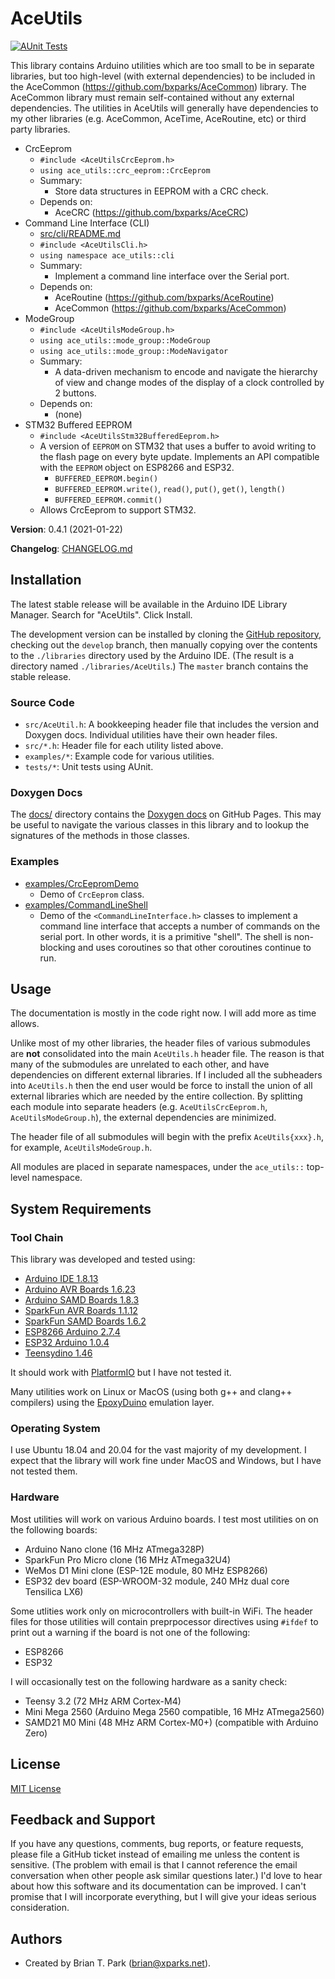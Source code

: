 # AceUtils

[![AUnit Tests](https://github.com/bxparks/AceUtils/actions/workflows/aunit_tests.yml/badge.svg)](https://github.com/bxparks/AceUtils/actions/workflows/aunit_tests.yml)

This library contains Arduino utilities which are too small to be in separate
libraries, but too high-level (with external dependencies) to be included in the
AceCommon (https://github.com/bxparks/AceCommon) library. The AceCommon library
must remain self-contained without any external dependencies. The utilities in
AceUtils will generally have dependencies to my other libraries (e.g. AceCommon,
AceTime, AceRoutine, etc) or third party libraries.

* CrcEeprom
    * `#include <AceUtilsCrcEeprom.h>`
    * `using ace_utils::crc_eeprom::CrcEeprom`
    * Summary:
        * Store data structures in EEPROM with a CRC check.
    * Depends on:
        * AceCRC (https://github.com/bxparks/AceCRC)
* Command Line Interface (CLI)
    * [src/cli/README.md](src/cli/README.md)
    * `#include <AceUtilsCli.h>`
    * `using namespace ace_utils::cli`
    * Summary:
        * Implement a command line interface over the Serial port.
    * Depends on:
        * AceRoutine (https://github.com/bxparks/AceRoutine)
        * AceCommon (https://github.com/bxparks/AceCommon)
* ModeGroup
    * `#include <AceUtilsModeGroup.h>`
    * `using ace_utils::mode_group::ModeGroup`
    * `using ace_utils::mode_group::ModeNavigator`
    * Summary:
        * A data-driven mechanism to encode and navigate the hierarchy of
          view and change modes of the display of a clock controlled by 2
          buttons.
    * Depends on:
        * (none)
* STM32 Buffered EEPROM
    * `#include <AceUtilsStm32BufferedEeprom.h>`
    * A version of `EEPROM` on STM32 that uses a buffer to avoid
      writing to the flash page on every byte update. Implements an API
      compatible with the `EEPROM` object on ESP8266 and ESP32.
        * `BUFFERED_EEPROM.begin()`
        * `BUFFERED_EEPROM.write()`, `read()`, `put()`, `get()`, `length()`
        * `BUFFERED_EEPROM.commit()`
    * Allows CrcEeprom to support STM32.

**Version**: 0.4.1 (2021-01-22)

**Changelog**: [CHANGELOG.md](CHANGELOG.md)

## Installation

The latest stable release will be available in the Arduino IDE Library
Manager. Search for "AceUtils". Click Install.

The development version can be installed by cloning the
[GitHub repository](https://github.com/bxparks/AceUtils), checking out the
`develop` branch, then manually copying over the contents to the `./libraries`
directory used by the Arduino IDE. (The result is a directory named
`./libraries/AceUtils`.) The `master` branch contains the stable release.

### Source Code

* `src/AceUtil.h`: A bookkeeping header file that includes the version and
  Doxygen docs. Individual utilities have their own header files.
* `src/*.h`: Header file for each utility listed above.
* `examples/*`: Example code for various utilities.
* `tests/*`: Unit tests using AUnit.

### Doxygen Docs

The [docs/](docs/) directory contains the
[Doxygen docs](https://bxparks.github.io/AceUtils/html) on GitHub Pages.
This may be useful to navigate the various classes in this library
and to lookup the signatures of the methods in those classes.

### Examples

* [examples/CrcEepromDemo](examples/CrcEepromDemo)
    * Demo of `CrcEeprom` class.
* [examples/CommandLineShell](examples/CommandLineShell)
    * Demo of the `<CommandLineInterface.h>` classes to implement a command line
      interface that accepts a number of commands on the serial port. In other
      words, it is a primitive "shell". The shell is non-blocking and uses
      coroutines so that other coroutines continue to run.

## Usage

The documentation is mostly in the code right now. I will add more as time
allows.

Unlike most of my other libraries, the header files of various submodules are
**not** consolidated into the main `AceUtils.h` header file. The reason is that
many of the submodules are unrelated to each other, and have dependencies on
different external libraries. If I included all the subheaders into `AceUtils.h`
then the end user would be force to install the union of all external libraries
which are needed by the entire collection. By splitting each module into
separate headers (e.g. `AceUtilsCrcEeprom.h`, `AceUtilsModeGroup.h`), the
external dependencies are minimized.

The header file of all submodules will begin with the prefix `AceUtils{xxx}.h`,
for example, `AceUtilsModeGroup.h`.

All modules are placed in separate namespaces, under the `ace_utils::` top-level
namespace.

## System Requirements

### Tool Chain

This library was developed and tested using:

* [Arduino IDE 1.8.13](https://www.arduino.cc/en/Main/Software)
* [Arduino AVR Boards 1.6.23](https://github.com/arduino/ArduinoCore-avr)
* [Arduino SAMD Boards 1.8.3](https://github.com/arduino/ArduinoCore-samd)
* [SparkFun AVR Boards 1.1.12](https://github.com/sparkfun/Arduino_Boards)
* [SparkFun SAMD Boards 1.6.2](https://github.com/sparkfun/Arduino_Boards)
* [ESP8266 Arduino 2.7.4](https://github.com/esp8266/Arduino)
* [ESP32 Arduino 1.0.4](https://github.com/espressif/arduino-esp32)
* [Teensydino 1.46](https://www.pjrc.com/teensy/td_download.html)

It should work with [PlatformIO](https://platformio.org/) but I have
not tested it.

Many utilities work on Linux or MacOS (using both g++ and clang++ compilers)
using the [EpoxyDuino](https://github.com/bxparks/EpoxyDuino) emulation
layer.

### Operating System

I use Ubuntu 18.04 and 20.04 for the vast majority of my development. I expect
that the library will work fine under MacOS and Windows, but I have not tested
them.

### Hardware

Most utilities will work on various Arduino boards. I test most utilities on
on the following boards:

* Arduino Nano clone (16 MHz ATmega328P)
* SparkFun Pro Micro clone (16 MHz ATmega32U4)
* WeMos D1 Mini clone (ESP-12E module, 80 MHz ESP8266)
* ESP32 dev board (ESP-WROOM-32 module, 240 MHz dual core Tensilica LX6)

Some utlities work only on microcontrollers with built-in WiFi. The header
files for those utilities will contain preprpocessor directives using `#ifdef`
to print out a warning if the board is not one of the following:

* ESP8266
* ESP32

I will occasionally test on the following hardware as a sanity check:

* Teensy 3.2 (72 MHz ARM Cortex-M4)
* Mini Mega 2560 (Arduino Mega 2560 compatible, 16 MHz ATmega2560)
* SAMD21 M0 Mini (48 MHz ARM Cortex-M0+) (compatible with Arduino Zero)

## License

[MIT License](https://opensource.org/licenses/MIT)

## Feedback and Support

If you have any questions, comments, bug reports, or feature requests, please
file a GitHub ticket instead of emailing me unless the content is sensitive.
(The problem with email is that I cannot reference the email conversation when
other people ask similar questions later.) I'd love to hear about how this
software and its documentation can be improved. I can't promise that I will
incorporate everything, but I will give your ideas serious consideration.

## Authors

* Created by Brian T. Park (brian@xparks.net).
